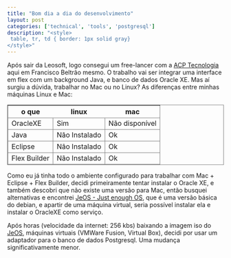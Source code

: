 ```yaml
---
title: "Bom dia a dia do desenvolvimento"
layout: post
categories: ['technical', 'tools', 'postgresql']
description: "<style>
 table, tr, td { border: 1px solid gray}
</style>"
---
```

<style>
 table, tr, td { border: 1px solid gray}
</style>

Após sair da Leosoft, logo consegui um free-lancer com a [ACP Tecnologia][acp] aqui em Francisco Beltrão mesmo. O trabalho vai ser integrar uma interface em flex com um background Java, e banco de dados Oracle XE. Mas aí surgiu a dúvida, trabalhar no Mac ou no Linux? 
As diferenças entre minhas máquinas Linux e Mac:

   o que     |     linux     | mac
-------------|---------------|-----
OracleXE     | Sim           | Não disponível
Java         | Não Instalado | Ok 
Eclipse      | Não Instalado | Ok 
Flex Builder | Não Instalado | Ok 

Como eu já tinha todo o ambiente configurado para trabalhar com Mac + Eclipse + Flex Builder, decidi primeiramente tentar instalar o Oracle XE, e também descobri que não existe uma versão para Mac, então busquei alternativas e encontrei [JeOS - Just enough OS][jeos], que é uma versão básica do debian, e apartir de uma máquina virtual, seria possível instalar ela e instalar o OracleXE como serviço.

Após horas (velocidade da internet: 256 kbs) baixando a imagem iso do [JeOS][jeos], máquinas virtuais (VMWare Fusion, Virtual Box), decidi por usar um adaptador para o banco de dados Postgresql. Uma mudança significativamente menor.


[jeos]: http://help.ubuntu.com/community/JeOSVMBuilder
[acp]: http://www.acptecnologia.com.br

